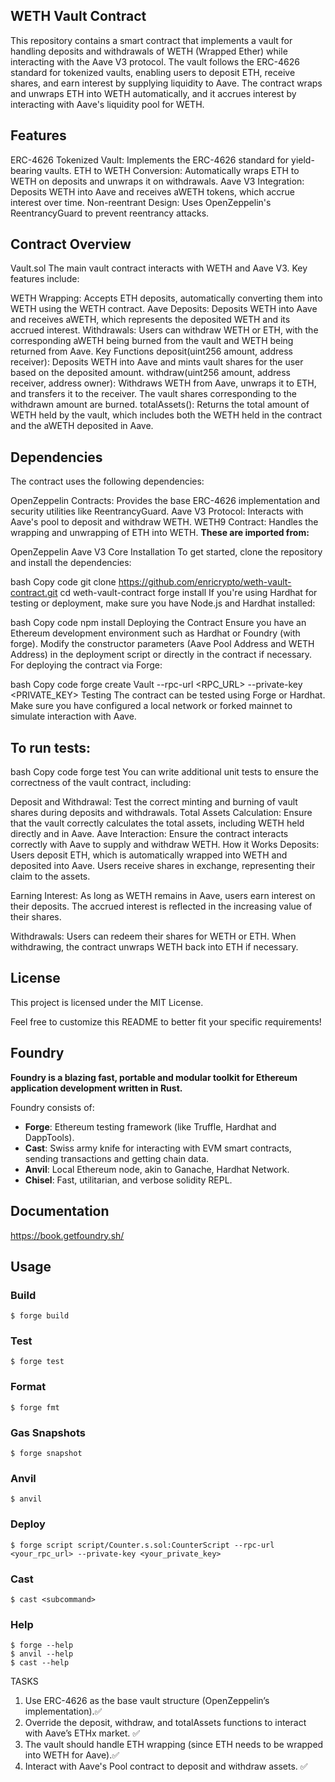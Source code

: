 ## WETH Vault Contract
This repository contains a smart contract that implements a vault for handling deposits and withdrawals of WETH (Wrapped Ether) while interacting with the Aave V3 protocol. The vault follows the ERC-4626 standard for tokenized vaults, enabling users to deposit ETH, receive shares, and earn interest by supplying liquidity to Aave. The contract wraps and unwraps ETH into WETH automatically, and it accrues interest by interacting with Aave's liquidity pool for WETH.

## Features
ERC-4626 Tokenized Vault: Implements the ERC-4626 standard for yield-bearing vaults.
ETH to WETH Conversion: Automatically wraps ETH to WETH on deposits and unwraps it on withdrawals.
Aave V3 Integration: Deposits WETH into Aave and receives aWETH tokens, which accrue interest over time.
Non-reentrant Design: Uses OpenZeppelin's ReentrancyGuard to prevent reentrancy attacks.

## Contract Overview
Vault.sol
The main vault contract interacts with WETH and Aave V3. Key features include:

WETH Wrapping: Accepts ETH deposits, automatically converting them into WETH using the WETH contract.
Aave Deposits: Deposits WETH into Aave and receives aWETH, which represents the deposited WETH and its accrued interest.
Withdrawals: Users can withdraw WETH or ETH, with the corresponding aWETH being burned from the vault and WETH being returned from Aave.
Key Functions
deposit(uint256 amount, address receiver): Deposits WETH into Aave and mints vault shares for the user based on the deposited amount.
withdraw(uint256 amount, address receiver, address owner): Withdraws WETH from Aave, unwraps it to ETH, and transfers it to the receiver. The vault shares corresponding to the withdrawn amount are burned.
totalAssets(): Returns the total amount of WETH held by the vault, which includes both the WETH held in the contract and the aWETH deposited in Aave.

## Dependencies
The contract uses the following dependencies:

OpenZeppelin Contracts: Provides the base ERC-4626 implementation and security utilities like ReentrancyGuard.
Aave V3 Protocol: Interacts with Aave's pool to deposit and withdraw WETH.
WETH9 Contract: Handles the wrapping and unwrapping of ETH into WETH.
**These are imported from:**

OpenZeppelin
Aave V3 Core
Installation
To get started, clone the repository and install the dependencies:

bash
Copy code
git clone https://github.com/enricrypto/weth-vault-contract.git
cd weth-vault-contract
forge install
If you're using Hardhat for testing or deployment, make sure you have Node.js and Hardhat installed:

bash
Copy code
npm install
Deploying the Contract
Ensure you have an Ethereum development environment such as Hardhat or Foundry (with forge).
Modify the constructor parameters (Aave Pool Address and WETH Address) in the deployment script or directly in the contract if necessary.
For deploying the contract via Forge:

bash
Copy code
forge create Vault --rpc-url <RPC_URL> --private-key <PRIVATE_KEY>
Testing
The contract can be tested using Forge or Hardhat. Make sure you have configured a local network or forked mainnet to simulate interaction with Aave.

## To run tests:

bash
Copy code
forge test
You can write additional unit tests to ensure the correctness of the vault contract, including:

Deposit and Withdrawal: Test the correct minting and burning of vault shares during deposits and withdrawals.
Total Assets Calculation: Ensure that the vault correctly calculates the total assets, including WETH held directly and in Aave.
Aave Interaction: Ensure the contract interacts correctly with Aave to supply and withdraw WETH.
How it Works
Deposits: Users deposit ETH, which is automatically wrapped into WETH and deposited into Aave. Users receive shares in exchange, representing their claim to the assets.

Earning Interest: As long as WETH remains in Aave, users earn interest on their deposits. The accrued interest is reflected in the increasing value of their shares.

Withdrawals: Users can redeem their shares for WETH or ETH. When withdrawing, the contract unwraps WETH back into ETH if necessary.

## License
This project is licensed under the MIT License.

Feel free to customize this README to better fit your specific requirements!


## Foundry

**Foundry is a blazing fast, portable and modular toolkit for Ethereum application development written in Rust.**

Foundry consists of:

-   **Forge**: Ethereum testing framework (like Truffle, Hardhat and DappTools).
-   **Cast**: Swiss army knife for interacting with EVM smart contracts, sending transactions and getting chain data.
-   **Anvil**: Local Ethereum node, akin to Ganache, Hardhat Network.
-   **Chisel**: Fast, utilitarian, and verbose solidity REPL.

## Documentation

https://book.getfoundry.sh/

## Usage

### Build

```shell
$ forge build
```

### Test

```shell
$ forge test
```

### Format

```shell
$ forge fmt
```

### Gas Snapshots

```shell
$ forge snapshot
```

### Anvil

```shell
$ anvil
```

### Deploy

```shell
$ forge script script/Counter.s.sol:CounterScript --rpc-url <your_rpc_url> --private-key <your_private_key>
```

### Cast

```shell
$ cast <subcommand>
```

### Help

```shell
$ forge --help
$ anvil --help
$ cast --help
```

TASKS
1) Use ERC-4626 as the base vault structure (OpenZeppelin’s implementation).✅
2) Override the deposit, withdraw, and totalAssets functions to interact with Aave’s ETHx market. ✅
3) The vault should handle ETH wrapping (since ETH needs to be wrapped into WETH for Aave).✅
4) Interact with Aave's Pool contract to deposit and withdraw assets. ✅